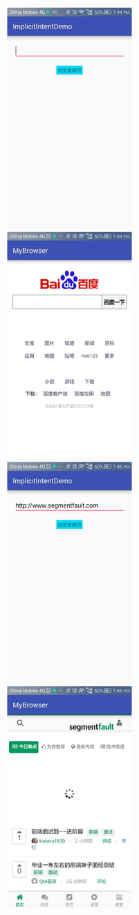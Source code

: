 


![ImplicitIntentDemo](https://github.com/wstelly/Intent/blob/master/intent1.jpeg)![MyBrowser](https://github.com/wstelly/Intent/blob/master/intent2.jpeg)


![ImplicitIntentDemo](https://github.com/wstelly/Intent/blob/master/intent3.jpeg)![MyBrowser](https://github.com/wstelly/Intent/blob/master/intent4.jpeg)